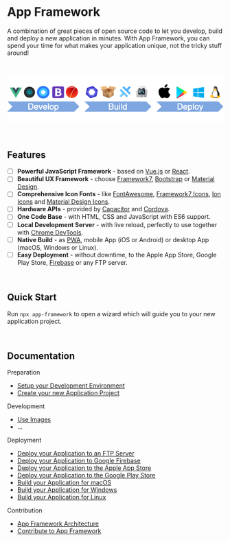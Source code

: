 # App Framework

A combination of great pieces of open source code to let you develop, build and deploy a new application in minutes. With App Framework, you can spend your time for what makes your application unique, not the tricky stuff around!

&nbsp;

![Process](./docs/images/processSmall.png)

&nbsp;

## Features

- [ ] **Powerful JavaScript Framework** - based on [Vue.js](https://vuejs.org/) or [React](https://reactjs.org/).
- [ ] **Beautiful UX Framework** - choose [Framework7](https://framework7.io/), [Bootstrap](https://getbootstrap.com/) or [Material Design](https://material.io/design/).
- [ ] **Comprehensive Icon Fonts** - like [FontAwesome](http://fontawesome.io/), [Framework7 Icons](http://framework7.io/icons/), [Ion Icons](http://ionicons.com/) and [Material Design Icons](https://material.io/icons/).
- [ ] **Hardware APIs** - provided by [Capacitor](https://capacitor.ionicframework.com/) and [Cordova](https://cordova.apache.org/).
- [ ] **One Code Base** - with HTML, CSS and JavaScript with ES6 support.
- [ ] **Local Development Server** - with live reload, perfectly to use together with [Chrome DevTools](https://developers.google.com/web/tools/chrome-devtools/).
- [ ] **Native Build** - as [PWA](https://developers.google.com/web/progressive-web-apps/), mobile App (iOS or Android) or desktop App (macOS, Windows or Linux).
- [ ] **Easy Deployment** - without downtime, to the Apple App Store, Google Play Store, [Firebase](https://firebase.google.com/products/hosting/) or any FTP server.

&nbsp;

## Quick Start

Run `npx app-framework` to open a wizard which will guide you to your new application project.

&nbsp;

## Documentation

Preparation

- [Setup your Development Environment]()
- [Create your new Application Project]()

Development

- [Use Images]()
- ...
  
Deployment

- [Deploy your Application to an FTP Server]()
- [Deploy your Application to Google Firebase]()
- [Deploy your Application to the Apple App Store]()
- [Deploy your Application to the Google Play Store]()
- [Build your Application for macOS]()
- [Build your Application for Windows]()
- [Build your Application for Linux]()

Contribution

- [App Framework Architecture]()
- [Contribute to App Framework]()
